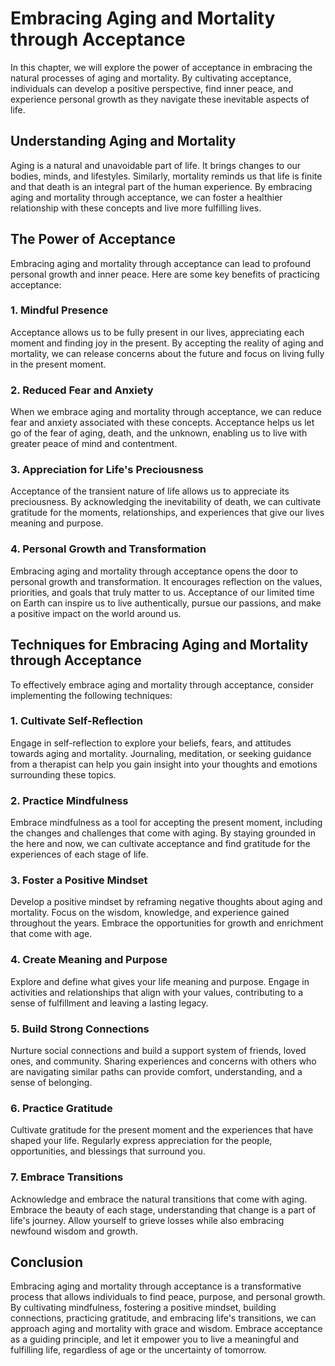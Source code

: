 Embracing Aging and Mortality through Acceptance
===========================================================

In this chapter, we will explore the power of acceptance in embracing the natural processes of aging and mortality. By cultivating acceptance, individuals can develop a positive perspective, find inner peace, and experience personal growth as they navigate these inevitable aspects of life.

Understanding Aging and Mortality
---------------------------------

Aging is a natural and unavoidable part of life. It brings changes to our bodies, minds, and lifestyles. Similarly, mortality reminds us that life is finite and that death is an integral part of the human experience. By embracing aging and mortality through acceptance, we can foster a healthier relationship with these concepts and live more fulfilling lives.

The Power of Acceptance
-----------------------

Embracing aging and mortality through acceptance can lead to profound personal growth and inner peace. Here are some key benefits of practicing acceptance:

### 1. Mindful Presence

Acceptance allows us to be fully present in our lives, appreciating each moment and finding joy in the present. By accepting the reality of aging and mortality, we can release concerns about the future and focus on living fully in the present moment.

### 2. Reduced Fear and Anxiety

When we embrace aging and mortality through acceptance, we can reduce fear and anxiety associated with these concepts. Acceptance helps us let go of the fear of aging, death, and the unknown, enabling us to live with greater peace of mind and contentment.

### 3. Appreciation for Life's Preciousness

Acceptance of the transient nature of life allows us to appreciate its preciousness. By acknowledging the inevitability of death, we can cultivate gratitude for the moments, relationships, and experiences that give our lives meaning and purpose.

### 4. Personal Growth and Transformation

Embracing aging and mortality through acceptance opens the door to personal growth and transformation. It encourages reflection on the values, priorities, and goals that truly matter to us. Acceptance of our limited time on Earth can inspire us to live authentically, pursue our passions, and make a positive impact on the world around us.

Techniques for Embracing Aging and Mortality through Acceptance
---------------------------------------------------------------

To effectively embrace aging and mortality through acceptance, consider implementing the following techniques:

### 1. Cultivate Self-Reflection

Engage in self-reflection to explore your beliefs, fears, and attitudes towards aging and mortality. Journaling, meditation, or seeking guidance from a therapist can help you gain insight into your thoughts and emotions surrounding these topics.

### 2. Practice Mindfulness

Embrace mindfulness as a tool for accepting the present moment, including the changes and challenges that come with aging. By staying grounded in the here and now, we can cultivate acceptance and find gratitude for the experiences of each stage of life.

### 3. Foster a Positive Mindset

Develop a positive mindset by reframing negative thoughts about aging and mortality. Focus on the wisdom, knowledge, and experience gained throughout the years. Embrace the opportunities for growth and enrichment that come with age.

### 4. Create Meaning and Purpose

Explore and define what gives your life meaning and purpose. Engage in activities and relationships that align with your values, contributing to a sense of fulfillment and leaving a lasting legacy.

### 5. Build Strong Connections

Nurture social connections and build a support system of friends, loved ones, and community. Sharing experiences and concerns with others who are navigating similar paths can provide comfort, understanding, and a sense of belonging.

### 6. Practice Gratitude

Cultivate gratitude for the present moment and the experiences that have shaped your life. Regularly express appreciation for the people, opportunities, and blessings that surround you.

### 7. Embrace Transitions

Acknowledge and embrace the natural transitions that come with aging. Embrace the beauty of each stage, understanding that change is a part of life's journey. Allow yourself to grieve losses while also embracing newfound wisdom and growth.

Conclusion
----------

Embracing aging and mortality through acceptance is a transformative process that allows individuals to find peace, purpose, and personal growth. By cultivating mindfulness, fostering a positive mindset, building connections, practicing gratitude, and embracing life's transitions, we can approach aging and mortality with grace and wisdom. Embrace acceptance as a guiding principle, and let it empower you to live a meaningful and fulfilling life, regardless of age or the uncertainty of tomorrow.
